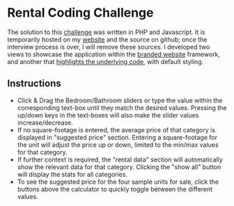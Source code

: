 # Rental Coding Challenge
The solution to this [challenge](https://github.com/mathew-fleisch/rental-coding-challenge) was written in PHP and Javascript. It is temporarily hosted on my [website](http://mathewfleisch.com/rental-coding-challenge) and the source on github; once the interview process is over, I will remove these sources. I developed two views to showcase the application within the [branded website](http://mathewfleisch.com/rental-coding-challenge/rental-calculator.php) framework, and another that [highlights the underlying code](http://mathewfleisch.com/rental-coding-challenge), with default styling. 

## Instructions
 - Click & Drag the Bedroom/Bathroom sliders or type the value within the corresponding text-box until they match the desired values. Pressing the up/down keys in the text-boxes will also make the slider values increase/decrease.
 - If no square-footage is entered, the average price of that category is displayed in "suggested price" section. Entering a square-footage for the unit will adjust the price up or down, limited to the min/max values for that category.
 - If further context is required, the "rental data" section will automatically show the relevant data for that category. Clicking the "show all" button will display the stats for all categories. 
 - To see the suggested price for the four sample units for sale, click the buttons above the calculator to quickly toggle between the different values.
